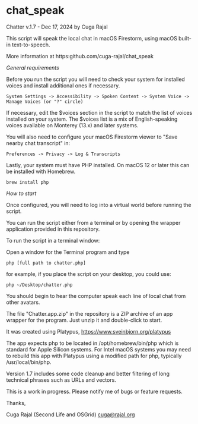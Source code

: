 # chat_speak
Chatter v.1.7 - Dec 17, 2024
by Cuga Rajal

This script will speak the local chat in macOS Firestorm, using macOS built-in text-to-speech.

More information at https:github.com/cuga-rajal/chat_speak

*General requirements*

Before you run the script you will need to check your system for installed voices and install
additional ones if necessary. 

	System Settings -> Accessibility -> Spoken Content -> System Voice -> Manage Voices (or "?" circle)

If necessary, edit the $voices section in the script to match the list of voices installed on your system.
The $voices list is a mix of English-speaking voices available on Monterey (13.x) and later systems.

You will also need to configure your macOS Firestorm viewer to "Save nearby chat transcript" in:

	Preferences -> Privacy -> Log & Transcripts

Lastly, your system must have PHP installed. On macOS 12 or later this can be installed with Homebrew.

	brew install php

*How to start*

Once configured, you will need to log into a virtual world before running the script.

You can run the script either from a terminal or by opening the wrapper application provided
in this repository.

To run the script in a terminal window:

Open a window for the Terminal program and type

	php [full path to chatter.php]

for example, if you place the script on your desktop, you could use:

    php ~/Desktop/chatter.php

You should begin to hear the computer speak each line of local chat from other avatars. 

The file "Chatter.app.zip" in the repository is a ZIP archive of an app wrapper for the program.
Just unzip it and double-click to start. 

It was created using Platypus, https://www.sveinbjorn.org/platypus

The app expects php to be located in
/opt/homebrew/bin/php which is standard for Apple Silicon systems. For Intel macOS systems
you may need to rebuild this app with Platypus using a modified path for php, typically
/usr/local/bin/php.

Version 1.7 includes some code cleanup and better filtering of long technical phrases such as URLs and
vectors.


This is a work in progress. Please notify me of bugs or feature requests.

Thanks,

Cuga Rajal (Second Life and OSGrid)
cuga@rajal.org

